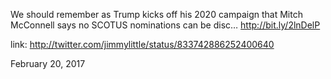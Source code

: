 We should remember as Trump kicks off his 2020 campaign that Mitch McConnell says no SCOTUS nominations can be disc… http://bit.ly/2lnDelP 

link: http://twitter.com/jimmylittle/status/833742886252400640 

February 20, 2017